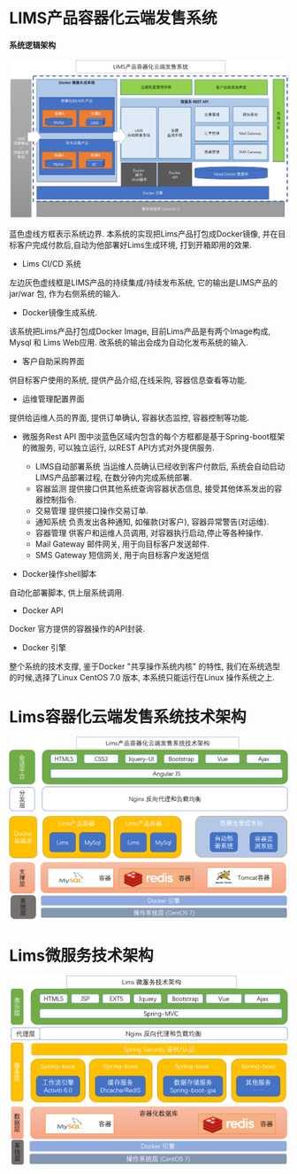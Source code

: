 LIMS产品容器化云端发售系统
==
#### 系统逻辑架构 ####
![architecture](limscloud.png)

蓝色虚线方框表示系统边界.   本系统的实现把Lims产品打包成Docker镜像, 并在目标客户完成付款后,自动为他部署好Lims生成环境, 打到开箱即用的效果.

- Lims CI/CD 系统 

左边灰色虚线框是LIMS产品的持续集成/持续发布系统,  它的输出是LIMS产品的jar/war 包, 作为右侧系统的输入.

- Docker镜像生成系统.

该系统把Lims产品打包成Docker Image, 目前Lims产品是有两个Image构成, Mysql 和 Lims Web应用.  改系统的输出会成为自动化发布系统的输入.

- 客户自助采购界面

供目标客户使用的系统, 提供产品介绍,在线采购, 容器信息查看等功能.

- 运维管理配置界面

提供给运维人员的界面, 提供订单确认, 容器状态监控, 容器控制等功能.

- 微服务Rest API 图中淡蓝色区域内包含的每个方框都是基于Spring-boot框架的微服务, 可以独立运行, 以REST API方式对外提供服务.
	- LIMS自动部署系统   当运维人员确认已经收到客户付款后, 系统会自动启动LIMS产品部署过程, 在数分钟内完成系统部署.
	- 容器监测   提供接口供其他系统查询容器状态信息, 接受其他体系发出的容器控制指令.
	- 交易管理   提供接口操作交易订单.
	- 通知系统   负责发出各种通知, 如催款(对客户), 容器异常警告(对运维).
	- 容器管理   供客户和运维人员调用, 对容器执行启动,停止等各种操作.
	- Mail Gateway   邮件网关, 用于向目标客户发送邮件.
	- SMS Gateway   短信网关, 用于向目标客户发送短信

- Docker操作shell脚本

自动化部署脚本, 供上层系统调用.

- Docker API

Docker 官方提供的容器操作的API封装.

- Docker 引擎

整个系统的技术支撑,  鉴于Docker "共享操作系统内核" 的特性, 我们在系统选型的时候,选择了Linux CentOS 7.0 版本, 本系统只能运行在Linux 操作系统之上.

Lims容器化云端发售系统技术架构
==

![limscloud1](limscloud1.png)

Lims微服务技术架构
==

![lims](lims.png)

	
